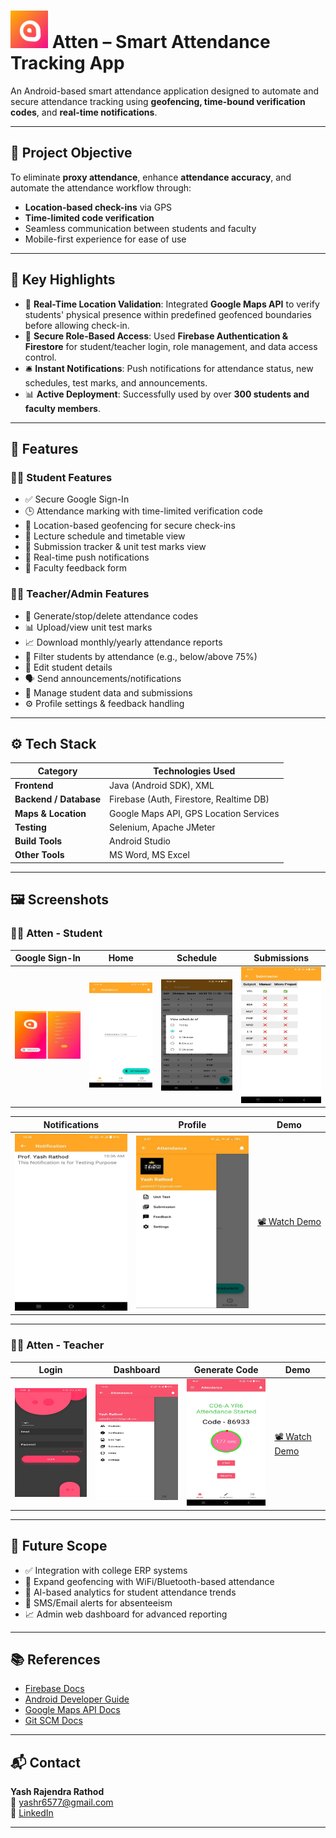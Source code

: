 # <img src="Atten_Students/Atten_Materials/raw_logo.png" alt="Atten Logo" width="60"/> Atten – Smart Attendance Tracking App

An Android-based smart attendance application designed to automate and secure attendance tracking using **geofencing, time-bound verification codes**, and **real-time notifications**.

---

## 🚀 Project Objective

To eliminate **proxy attendance**, enhance **attendance accuracy**, and automate the attendance workflow through:
- **Location-based check-ins** via GPS
- **Time-limited code verification**
- Seamless communication between students and faculty
- Mobile-first experience for ease of use

---

## 🧠 Key Highlights

- 📍 **Real-Time Location Validation**: Integrated **Google Maps API** to verify students' physical presence within predefined geofenced boundaries before allowing check-in.
- 🔐 **Secure Role-Based Access**: Used **Firebase Authentication & Firestore** for student/teacher login, role management, and data access control.
- 🛎️ **Instant Notifications**: Push notifications for attendance status, new schedules, test marks, and announcements.
- 📊 **Active Deployment**: Successfully used by over **300 students and faculty members**.

---

## 🧩 Features

### 🧑‍🎓 Student Features
- ✅ Secure Google Sign-In
- 🕒 Attendance marking with time-limited verification code
- 📍 Location-based geofencing for secure check-ins
- 📅 Lecture schedule and timetable view
- 🧾 Submission tracker & unit test marks view
- 🔔 Real-time push notifications
- 📝 Faculty feedback form

### 👨‍🏫 Teacher/Admin Features
- 🧾 Generate/stop/delete attendance codes
- 📊 Upload/view unit test marks
- 📈 Download monthly/yearly attendance reports
- 🎯 Filter students by attendance (e.g., below/above 75%)
- 🔄 Edit student details
- 🗣️ Send announcements/notifications
- 🧰 Manage student data and submissions
- ⚙️ Profile settings & feedback handling

---

## ⚙️ Tech Stack

| Category              | Technologies Used                          |
|-----------------------|---------------------------------------------|
| **Frontend**          | Java (Android SDK), XML                    |
| **Backend / Database**| Firebase (Auth, Firestore, Realtime DB)   |
| **Maps & Location**   | Google Maps API, GPS Location Services     |
| **Testing**           | Selenium, Apache JMeter          |
| **Build Tools**       | Android Studio                             |
| **Other Tools**       | MS Word, MS Excel                          |

---

## 🖼️ Screenshots

### 🧑‍🎓 Atten - Student

| Google Sign-In | Home | Schedule | Submissions |
|----------------|------|----------|-------------|
| <img src="screenshots/student_login.png" width="180"/> | <img src="screenshots/student_home.png" width="180"/> | <img src="screenshots/student_schedule.png" width="180"/> | <img src="screenshots/student_submission.png" width="180"/> |

| Notifications | Profile | Demo |
|---------------|---------|------|
| <img src="screenshots/student_notifications.png" width="180"/> |<img src="screenshots/student_profile.png" width="180"/> | [📽 Watch Demo](https://drive.google.com/file/d/1eJ4Da1SnQ6fezcWBxB0t7LT1Wse_Dk_K/view?usp=drive_link)|

---

### 👨‍🏫 Atten - Teacher

| Login | Dashboard | Generate Code | Demo |
|-------|-----------|---------------|------|
| <img src="screenshots/teacher_login.png" width="180"/> | <img src="screenshots/teacher_dashboard.png" width="180"/> | <img src="screenshots/generate_code.png" width="180"/> | [📽 Watch Demo](https://drive.google.com/file/d/1zb_E-l0cFiWeR0UX_hQXwNXneo2huMjS/view?usp=drive_link)|



---

## 🔮 Future Scope

- ✅ Integration with college ERP systems
- 📍 Expand geofencing with WiFi/Bluetooth-based attendance
- 🧠 AI-based analytics for student attendance trends
- 📢 SMS/Email alerts for absenteeism
- 📈 Admin web dashboard for advanced reporting

---

## 📚 References

- [Firebase Docs](https://firebase.google.com/docs)
- [Android Developer Guide](https://developer.android.com/guide)
- [Google Maps API Docs](https://developers.google.com/maps/documentation)
- [Git SCM Docs](https://git-scm.com/docs/git)

---

## 📬 Contact

**Yash Rajendra Rathod**  
📧 yashr6577@gmail.com  
🔗 [LinkedIn](https://www.linkedin.com/in/yashrathod6577)

---
